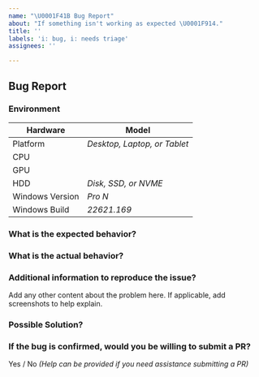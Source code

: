 ```yaml
---
name: "\U0001F41B Bug Report"
about: "If something isn't working as expected \U0001F914."
title: ''
labels: 'i: bug, i: needs triage'
assignees: ''

---
```


## Bug Report

### Environment
| Hardware        | Model                      |
| ----------------| -------------------------- |
| Platform        | *Desktop, Laptop, or Tablet* |
| CPU             |                            |
| GPU             |                            |
| HDD             | *Disk, SSD, or NVME*       |
| Windows Version | *Pro N*                    |
| Windows Build   | *22621.169*                |

### What is the expected behavior?

### What is the actual behavior?

### Additional information to reproduce the issue?

Add any other content about the problem here. If applicable, add screenshots to help explain.

### Possible Solution?

### If the bug is confirmed, would you be willing to submit a PR?

Yes / No *(Help can be provided if you need assistance submitting a PR)*
